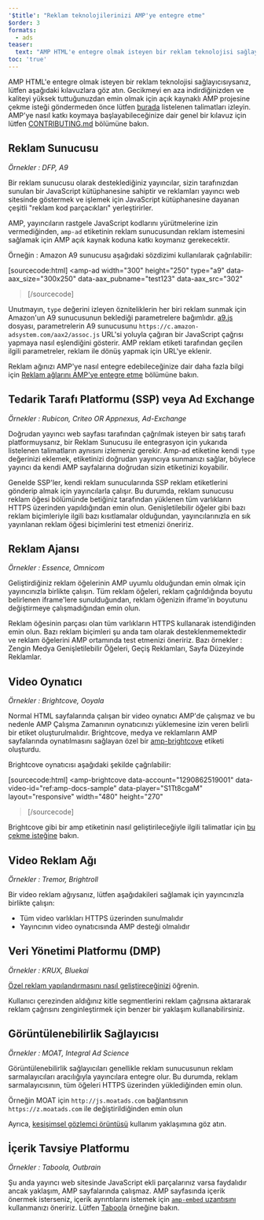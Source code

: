 ```yaml
---
'$title': "Reklam teknolojilerinizi AMP'ye entegre etme"
$order: 3
formats:
  - ads
teaser:
  text: "AMP HTML'e entegre olmak isteyen bir reklam teknolojisi sağlayıcısıysanız, lütfen aşağıdaki kılavuzlara göz atın."
toc: 'true'
---
```


<!--
This file is imported from https://github.com/ampproject/amphtml/blob/main/ads/_integration-guide.md.
Please do not change this file.
If you have found a bug or an issue please
have a look and request a pull request there.
-->

AMP HTML'e entegre olmak isteyen bir reklam teknolojisi sağlayıcısıysanız, lütfen aşağıdaki kılavuzlara göz atın. Gecikmeyi en aza indirdiğinizden ve kaliteyi yüksek tuttuğunuzdan emin olmak için açık kaynaklı AMP projesine çekme isteği göndermeden önce lütfen [burada](https://github.com/ampproject/amphtml/blob/main/ads/../3p/README.md#ads) listelenen talimatları izleyin. AMP'ye nasıl katkı koymaya başlayabileceğinize dair genel bir kılavuz için lütfen [CONTRIBUTING.md](https://github.com/ampproject/amphtml/blob/main/ads/../CONTRIBUTING.md) bölümüne bakın.

## Reklam Sunucusu <a name="ad-server"></a>

_Örnekler : DFP, A9_

Bir reklam sunucusu olarak desteklediğiniz yayıncılar, sizin tarafınızdan sunulan bir JavaScript kütüphanesine sahiptir ve reklamları yayıncı web sitesinde göstermek ve işlemek için JavaScript kütüphanesine dayanan çeşitli "reklam kod parçacıkları" yerleştirirler.

AMP, yayıncıların rastgele JavaScript kodlarını yürütmelerine izin vermediğinden, `amp-ad` etiketinin reklam sunucusundan reklam istemesini sağlamak için AMP açık kaynak koduna katkı koymanız gerekecektir.

Örneğin : Amazon A9 sunucusu aşağıdaki sözdizimi kullanılarak çağrılabilir:

[sourcecode:html]
<amp-ad
width="300"
height="250"
type="a9"
data-aax_size="300x250"
data-aax_pubname="test123"
data-aax_src="302"

> </amp-ad>
> [/sourcecode]

Unutmayın, `type` değerini izleyen özniteliklerin her biri reklam sunmak için Amazon'un A9 sunucusunun beklediği parametrelere bağımlıdır. [a9.js](https://github.com/ampproject/amphtml/blob/main/ads/./a9.js) dosyası, parametrelerin A9 sunucusunu `https://c.amazon-adsystem.com/aax2/assoc.js` URL'si yoluyla çağıran bir JavaScript çağrısı yapmaya nasıl eşlendiğini gösterir. AMP reklam etiketi tarafından geçilen ilgili parametreler, reklam ile dönüş yapmak için URL'ye eklenir.

Reklam ağınızı AMP'ye nasıl entegre edebileceğinize dair daha fazla bilgi için [Reklam ağlarını AMP'ye entegre etme](https://github.com/ampproject/amphtml/blob/main/ads/README.md) bölümüne bakın.

## Tedarik Tarafı Platformu (SSP) veya Ad Exchange <a name="supply-side-platform-ssp-or-an-ad-exchange"></a>

_Örnekler : Rubicon, Criteo OR Appnexus, Ad-Exchange_

Doğrudan yayıncı web sayfası tarafından çağrılmak isteyen bir satış tarafı platformuysanız, bir Reklam Sunucusu ile entegrasyon için yukarıda listelenen talimatların aynısını izlemeniz gerekir. Amp-ad etiketine kendi `type` değerinizi eklemek, etiketinizi doğrudan yayıncıya sunmanızı sağlar, böylece yayıncı da kendi AMP sayfalarına doğrudan sizin etiketinizi koyabilir.

Genelde SSP'ler, kendi reklam sunucularında SSP reklam etiketlerini gönderip almak için yayıncılarla çalışır. Bu durumda, reklam sunucusu reklam öğesi bölümünde betiğiniz tarafından yüklenen tüm varlıkların HTTPS üzerinden yapıldığından emin olun. Genişletilebilir öğeler gibi bazı reklam biçimleriyle ilgili bazı kısıtlamalar olduğundan, yayıncılarınızla en sık yayınlanan reklam öğesi biçimlerini test etmenizi öneririz.

## Reklam Ajansı <a name="ad-agency"></a>

_Örnekler : Essence, Omnicom_

Geliştirdiğiniz reklam öğelerinin AMP uyumlu olduğundan emin olmak için yayıncınızla birlikte çalışın. Tüm reklam öğeleri, reklam çağrıldığında boyutu belirlenen iframe'lere sunulduğundan, reklam öğenizin iframe'in boyutunu değiştirmeye çalışmadığından emin olun.

Reklam öğesinin parçası olan tüm varlıkların HTTPS kullanarak istendiğinden emin olun. Bazı reklam biçimleri şu anda tam olarak desteklenmemektedir ve reklam öğelerini AMP ortamında test etmenizi öneririz. Bazı örnekler : Zengin Medya Genişletilebilir Öğeleri, Geçiş Reklamları, Sayfa Düzeyinde Reklamlar.

## Video Oynatıcı <a name="video-player"></a>

_Örnekler : Brightcove, Ooyala_

Normal HTML sayfalarında çalışan bir video oynatıcı AMP'de çalışmaz ve bu nedenle AMP Çalışma Zamanının oynatıcınızı yüklemesine izin veren belirli bir etiket oluşturulmalıdır. Brightcove, medya ve reklamların AMP sayfalarında oynatılmasını sağlayan özel bir [amp-brightcove](https://github.com/ampproject/amphtml/blob/main/extensions/amp-brightcove/amp-brightcove.md) etiketi oluşturdu.

Brightcove oynatıcısı aşağıdaki şekilde çağrılabilir:

[sourcecode:html]
<amp-brightcove
data-account="1290862519001"
data-video-id="ref:amp-docs-sample"
data-player="S1Tt8cgaM"
layout="responsive"
width="480"
height="270"

> </amp-brightcove>
> [/sourcecode]

Brightcove gibi bir amp etiketinin nasıl geliştirileceğiyle ilgili talimatlar için [bu çekme isteğine](https://github.com/ampproject/amphtml/pull/1052) bakın.

## Video Reklam Ağı <a name="video-ad-network"></a>

_Örnekler : Tremor, Brightroll_

Bir video reklam ağıysanız, lütfen aşağıdakileri sağlamak için yayıncınızla birlikte çalışın:

- Tüm video varlıkları HTTPS üzerinden sunulmalıdır
- Yayıncının video oynatıcısında AMP desteği olmalıdır

## Veri Yönetimi Platformu (DMP) <a name="data-management-platform-dmp"></a>

_Örnekler : KRUX, Bluekai_

[Özel reklam yapılandırmasını nasıl geliştireceğinizi](https://amp.dev/documentation/components/amp-ad#enhance-incoming-ad-configuration) öğrenin.

Kullanıcı çerezinden aldığınız kitle segmentlerini reklam çağrısına aktararak reklam çağrısını zenginleştirmek için benzer bir yaklaşım kullanabilirsiniz.

## Görüntülenebilirlik Sağlayıcısı <a name="viewability-provider"></a>

_Örnekler : MOAT, Integral Ad Science_

Görüntülenebilirlik sağlayıcıları genellikle reklam sunucusunun reklam sarmalayıcıları aracılığıyla yayıncılara entegre olur. Bu durumda, reklam sarmalayıcısının, tüm öğeleri HTTPS üzerinden yüklediğinden emin olun.

Örneğin MOAT için `http://js.moatads.com` bağlantısının `https://z.moatads.com` ile değiştirildiğinden emin olun

Ayrıca, [kesişimsel gözlemci örüntüsü](https://github.com/ampproject/amphtml/blob/main/ads/README.md#ad-viewability) kullanım yaklaşımına göz atın.

## İçerik Tavsiye Platformu <a name="content-recommendation-platform"></a>

_Örnekler : Taboola, Outbrain_

Şu anda yayıncı web sitesinde JavaScript ekli parçalarınız varsa faydalıdır ancak yaklaşım, AMP sayfalarında çalışmaz. AMP sayfasında içerik önermek isterseniz, içerik ayrıntılarını istemek için [`amp-embed` uzantısını](https://amp.dev/documentation/components/amp-ad) kullanmanızı öneririz. Lütfen [Taboola](https://github.com/ampproject/amphtml/blob/main/ads/taboola.md) örneğine bakın.
